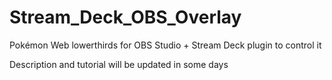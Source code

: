 # Stream_Deck_OBS_Overlay
Pokémon Web lowerthirds for OBS Studio + Stream Deck plugin to control it


Description and tutorial will be updated in some days
